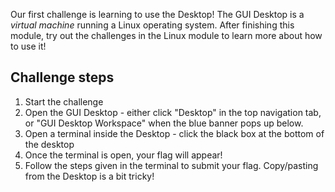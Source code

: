 Our first challenge is learning to use the Desktop!
The GUI Desktop is a _virtual machine_ running a Linux operating system. 
After finishing this module, try out the challenges in the Linux module to learn more about how to use it!

## Challenge steps
1. Start the challenge
2. Open the GUI Desktop - either click "Desktop" in the top navigation tab, or "GUI Desktop Workspace" when the blue banner pops up below.
3. Open a terminal inside the Desktop - click the black box at the bottom of the desktop
4. Once the terminal is open, your flag will appear! 
5. Follow the steps given in the terminal to submit your flag. Copy/pasting from the Desktop is a bit tricky!
